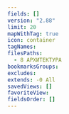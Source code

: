 ```yaml
---
fields: []
version: "2.88"
limit: 20
mapWithTag: true
icon: container
tagNames: 
filesPaths:
  - 8 АРХИТЕКТУРА
bookmarksGroups: 
excludes: 
extends: -0 All
savedViews: []
favoriteView: 
fieldsOrder: []
---
```

